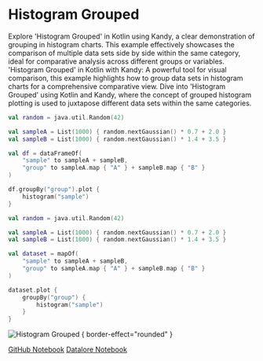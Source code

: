# Histogram Grouped

<web-summary>
Explore 'Histogram Grouped' in Kotlin using Kandy, a clear demonstration of grouping in histogram charts.
This example effectively showcases the comparison of multiple data sets side by side within the same category, ideal for comparative analysis across different groups or variables.
</web-summary>

<card-summary>
'Histogram Grouped' in Kotlin with Kandy: A powerful tool for visual comparison,
this example highlights how to group data sets in histogram charts for a comprehensive comparative view.
</card-summary>

<link-summary>
Dive into 'Histogram Grouped' using Kotlin and Kandy,
where the concept of grouped histogram plotting is used to juxtapose different data sets within the same categories.
</link-summary>


<!---IMPORT org.jetbrains.kotlinx.kandy.letsplot.samples.Histogram-->

<!---FUN histogram_grouped-->
<tabs>
<tab title="Dataframe">

```kotlin
val random = java.util.Random(42)

val sampleA = List(1000) { random.nextGaussian() * 0.7 + 2.0 }
val sampleB = List(1000) { random.nextGaussian() * 1.4 + 3.5 }

val df = dataFrameOf(
    "sample" to sampleA + sampleB,
    "group" to sampleA.map { "A" } + sampleB.map { "B" }
)

df.groupBy("group").plot {
    histogram("sample")
}
```

</tab>
<tab title="Collections">

```kotlin
val random = java.util.Random(42)

val sampleA = List(1000) { random.nextGaussian() * 0.7 + 2.0 }
val sampleB = List(1000) { random.nextGaussian() * 1.4 + 3.5 }

val dataset = mapOf(
    "sample" to sampleA + sampleB,
    "group" to sampleA.map { "A" } + sampleB.map { "B" }
)

dataset.plot {
    groupBy("group") {
        histogram("sample")
    }
}
```

</tab></tabs>
<!---END-->

![Histogram Grouped](histogram_grouped.svg) { border-effect="rounded" }

<seealso style="cards">
       <category ref="example-ktnb">
           <a href="https://github.com/Kotlin/kandy/blob/main/examples/notebooks/lets-plot/samples/histogram/histogram_grouped.ipynb" summary="View the notebook on our GitHub repository">GitHub Notebook</a>
           <a href="https://datalore.jetbrains.com/report/static/KQKedA4jDrKu63O53gEN0z/NTXK23kNjizpzQqHh4IhoH" summary="Experiment with this example on Datalore">Datalore Notebook</a>
       </category>
</seealso>
